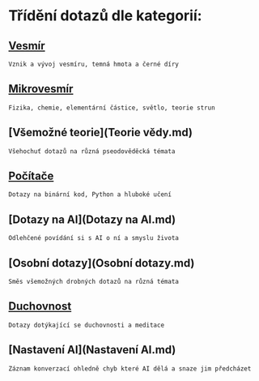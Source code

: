 # Třídění dotazů dle kategorií:


## [Vesmír](Vesmír.md)  
    Vznik a vývoj vesmíru, temná hmota a černé díry

## [Mikrovesmír](Mikrosvět.md)
    Fizika, chemie, elementární částice, světlo, teorie strun

## [Všemožné teorie](Teorie vědy.md)
    Všehochuť dotazů na různá pseodověděcká témata

## [Počítače](Počítače.md)
    Dotazy na binární kod, Python a hluboké učení

## [Dotazy na AI](Dotazy na AI.md)
    Odlehčené povídání si s AI o ní a smyslu života

## [Osobní dotazy](Osobní dotazy.md)
    Směs všemožných drobných dotazů na různá témata

## [Duchovnost](Duchovnost.md)
    Dotazy dotýkající se duchovnosti a meditace

## [Nastavení AI](Nastavení AI.md)
    Záznam konverzací ohledně chyb které AI dělá a snaze jim předcházet